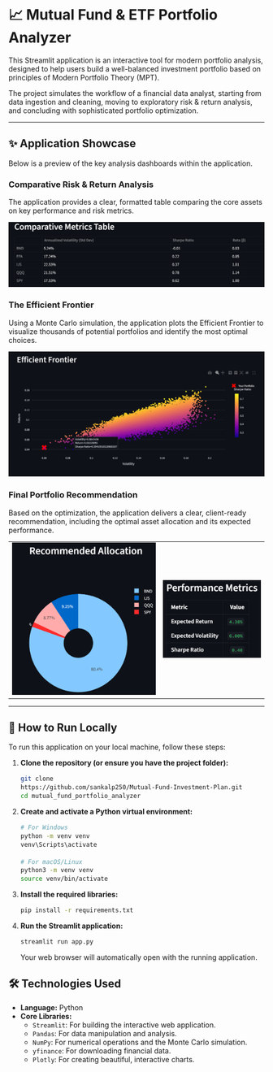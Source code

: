 # 📈 Mutual Fund & ETF Portfolio Analyzer

This Streamlit application is an interactive tool for modern portfolio analysis, designed to help users build a well-balanced investment portfolio based on principles of Modern Portfolio Theory (MPT).

The project simulates the workflow of a financial data analyst, starting from data ingestion and cleaning, moving to exploratory risk & return analysis, and concluding with sophisticated portfolio optimization.

---

## ✨ Application Showcase

Below is a preview of the key analysis dashboards within the application.

### Comparative Risk & Return Analysis
The application provides a clear, formatted table comparing the core assets on key performance and risk metrics.

![Comparative Metrics Table](assets/metrics_table.png)

### The Efficient Frontier
Using a Monte Carlo simulation, the application plots the Efficient Frontier to visualize thousands of potential portfolios and identify the most optimal choices.

![The Efficient Frontier Chart](assets/efficient_frontier.png)

### Final Portfolio Recommendation
Based on the optimization, the application delivers a clear, client-ready recommendation, including the optimal asset allocation and its expected performance.

<table>
  <tr>
    <td><img src="assets/optimal_allocation.png" alt="Optimal Allocation Pie Chart" width="100%"></td>
    <td><img src="assets/performance_metrics.png" alt="Portfolio Performance Metrics" width="100%"></td>
  </tr>
</table>

---

## 🚀 How to Run Locally

To run this application on your local machine, follow these steps:

1.  **Clone the repository (or ensure you have the project folder):**
    ```bash
    git clone 
    https://github.com/sankalp250/Mutual-Fund-Investment-Plan.git
    cd mutual_fund_portfolio_analyzer
    ```

2.  **Create and activate a Python virtual environment:**
    ```bash
    # For Windows
    python -m venv venv
    venv\Scripts\activate

    # For macOS/Linux
    python3 -m venv venv
    source venv/bin/activate
    ```

3.  **Install the required libraries:**
    ```bash
    pip install -r requirements.txt
    ```

4.  **Run the Streamlit application:**
    ```bash
    streamlit run app.py
    ```
    Your web browser will automatically open with the running application.

## 🛠️ Technologies Used

- **Language:** Python
- **Core Libraries:**
  - `Streamlit`: For building the interactive web application.
  - `Pandas`: For data manipulation and analysis.
  - `NumPy`: For numerical operations and the Monte Carlo simulation.
  - `yfinance`: For downloading financial data.
  - `Plotly`: For creating beautiful, interactive charts.